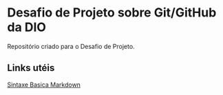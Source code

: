 # Desafio de Projeto sobre Git/GitHub da DIO
Repositório criado para o Desafio de Projeto.

## Links utéis
[Sintaxe Basica Markdown](https://www.markdownguide.org/basic-syntax/)
